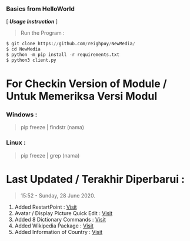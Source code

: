 ### Basics from HelloWorld

[ ***Usage Instruction*** ]

> Run the Program :
```python
$ git clone https://github.com/reighpuy/NewMedia/
$ cd NewMedia
$ python -m pip install -r requirements.txt
$ python3 client.py
```

# For Checkin Version of Module / Untuk Memeriksa Versi Modul

### Windows :
 > pip freeze | findstr (nama)

### Linux :
 > pip freeze | grep (nama)

# Last Updated / Terakhir Diperbarui : 
 >  15:52 - Sunday, 28 June 2020.
  1. Added RestartPoint : [Visit](https://github.com/reighpuy/NewMedia/blob/5294c5572401c4295f1ff9f2386eb5c1d286692b/setting.json#L12)
  2. Avatar / Display Picture Quick Edit : [Visit](https://github.com/reighpuy/NewMedia/blob/b0cdc0b6a2324f91d37b54c4773f63ed0e586903/client.py#L199)
  3. Added 8 Dictionary Commands : [Visit](https://github.com/reighpuy/NewMedia/blob/243c360ea22881f713c21ece9e371c9ec308621f/client.py#L314)
  4. Added Wikipedia Package : [Visit](https://github.com/reighpuy/NewMedia/blob/243c360ea22881f713c21ece9e371c9ec308621f/client.py#L452)
  5. Added Information of Country : [Visit](https://github.com/reighpuy/NewMedia/blob/c094dfc089f0bde5a441963354a3da8f4bd50478/client.py#L541)
 

